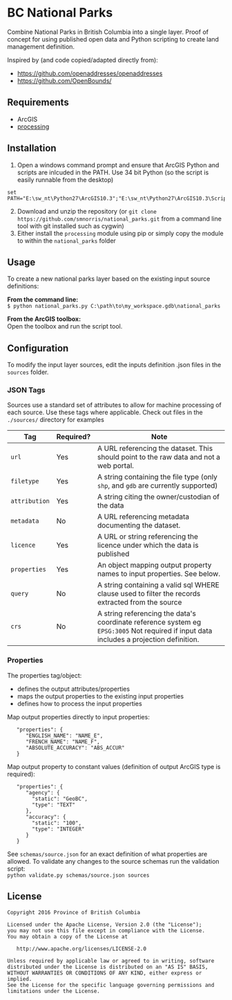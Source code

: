 # BC National Parks
Combine National Parks in British Columbia into a single layer. Proof of concept for using published open data and Python scripting to create land management definition. 

Inspired by (and code copied/adapted directly from):
- https://github.com/openaddresses/openaddresses
- https://github.com/OpenBounds/

## Requirements

- ArcGIS 
- [processing](https://github.com/smnorris/processing)

## Installation
1. Open a windows command prompt and ensure that ArcGIS Python and scripts are inlcuded in the PATH. Use 34 bit Python (so the script is easily runnable from the desktop)  
  ```
  set PATH="E:\sw_nt\Python27\ArcGIS10.3";"E:\sw_nt\Python27\ArcGIS10.3\Scripts";%PATH%
  ```
2. Download and unzip the repository (or `git clone https://github.com/smnorris/national_parks.git` from a command line tool with git installed such as cygwin)
3. Either install the `processing` module using pip or simply copy the module to within the `national_parks` folder

## Usage

To create a new national parks layer based on the existing input source definitions:

**From the command line:**  
`$ python national_parks.py C:\path\to\my_workspace.gdb\national_parks`

**From the ArcGIS toolbox:**  
Open the toolbox and run the script tool.

## Configuration

To modify the input layer sources, edit the inputs definition .json files in the `sources` folder. 

### JSON Tags

Sources use a standard set of attributes to allow for machine processing of
each source. Use these tags where applicable. Check out files in the
`./sources/` directory for examples


 Tag          | Required? | Note
------------- | --------- | ----
`url`         | Yes | A URL referencing the dataset. This should point to the raw data and not a web portal.
`filetype`    | Yes | A string containing the file type (only `shp`, and `gdb` are currently supported)
`attribution` | Yes | A string citing the owner/custodian of the data
`metadata`    | No  | A URL referencing metadata documenting the dataset.
`licence`     | Yes | A URL or string referencing the licence under which the data is published
`properties`  | Yes | An object mapping output property names to input properties. See below.
`query`       | No  | A string containing a valid sql WHERE clause used to filter the records extracted from the source
`crs`         | No  | A string referencing the data's coordinate reference system eg `EPSG:3005` Not required if input data includes a projection definition.

### Properties 

The properties tag/object:

- defines the output attributes/properties
- maps the output properties to the existing input properties
- defines how to process the input properties

Map output properties directly to input properties:
```
   "properties": {
      "ENGLISH_NAME": "NAME_E",
      "FRENCH_NAME": "NAME_F",
      "ABSOLUTE_ACCURACY": "ABS_ACCUR"
   }
```

Map output property to constant values (definition of output ArcGIS type is required):
```
   "properties": {
      "agency": {
        "static": "GeoBC",
        "type": "TEXT"
      },
      "accuracy": {
        "static": "100",
        "type": "INTEGER"
      }
   }
```

See `schemas/source.json` for an exact definition of what properties are allowed.  To validate any changes to the source schemas run the validation script:  
`python validate.py schemas/source.json sources`

## License

    Copyright 2016 Province of British Columbia

    Licensed under the Apache License, Version 2.0 (the "License");
    you may not use this file except in compliance with the License.
    You may obtain a copy of the License at 

       http://www.apache.org/licenses/LICENSE-2.0

    Unless required by applicable law or agreed to in writing, software
    distributed under the License is distributed on an "AS IS" BASIS,
    WITHOUT WARRANTIES OR CONDITIONS OF ANY KIND, either express or implied.
    See the License for the specific language governing permissions and
    limitations under the License.

